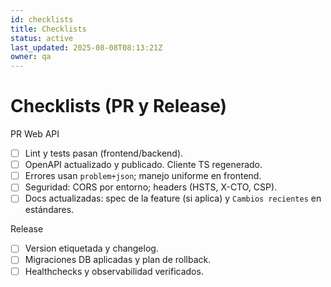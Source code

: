 ```yaml
---
id: checklists
title: Checklists
status: active
last_updated: 2025-08-08T08:13:21Z
owner: qa
---
```


# Checklists (PR y Release)

PR Web API
- [ ] Lint y tests pasan (frontend/backend).
- [ ] OpenAPI actualizado y publicado. Cliente TS regenerado.
- [ ] Errores usan `problem+json`; manejo uniforme en frontend.
- [ ] Seguridad: CORS por entorno; headers (HSTS, X-CTO, CSP).
- [ ] Docs actualizadas: spec de la feature (si aplica) y `Cambios recientes` en estándares.

Release
- [ ] Version etiquetada y changelog.
- [ ] Migraciones DB aplicadas y plan de rollback.
- [ ] Healthchecks y observabilidad verificados.
